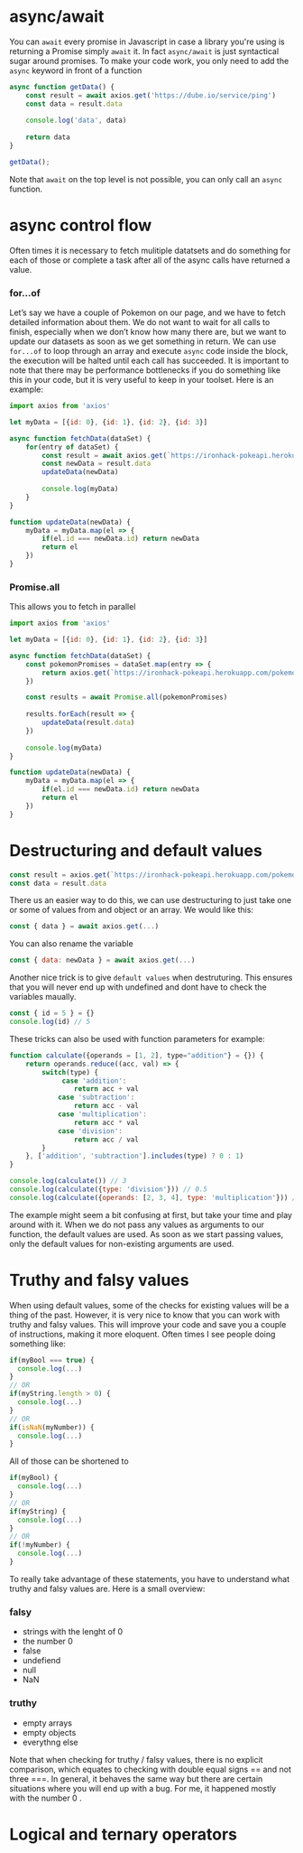 # async/await

You can `await` every promise in Javascript in case a library you're using is returning a Promise simply `await` it. In fact `async/await` is just syntactical sugar around promises. To make your code work, you only need to add the `async` keyword in front of a function

```javascript
async function getData() {
    const result = await axios.get('https://dube.io/service/ping')
    const data = result.data
    
    console.log('data', data)
    
    return data
}

getData();
```

Note that `await` on the top level is not possible, you can only call an `async` function.

# async control flow

Often times it is necessary to fetch mulitiple datatsets and do something for each of those or complete a task after all of the async calls have returned a value.

### for...of

Let’s say we have a couple of Pokemon on our page, and we have to fetch detailed information about them. We do not want to wait for all calls to finish, especially when we don’t know how many there are, but we want to update our datasets as soon as we get something in return. We can use `for...of` to loop through an array and execute `async` code inside the block, the execution will be halted until each call has succeeded. It is important to note that there may be performance bottlenecks if you do something like this in your code, but it is very useful to keep in your toolset. Here is an example:

```javascript
import axios from 'axios'

let myData = [{id: 0}, {id: 1}, {id: 2}, {id: 3}]

async function fetchData(dataSet) {
    for(entry of dataSet) {
        const result = await axios.get(`https://ironhack-pokeapi.herokuapp.com/pokemon/${entry.id}`)
        const newData = result.data
        updateData(newData)
        
        console.log(myData)
    }
}

function updateData(newData) {
    myData = myData.map(el => {
        if(el.id === newData.id) return newData
        return el
    })
}
```

### Promise.all

This allows you to fetch in parallel

```javascript
import axios from 'axios' 

let myData = [{id: 0}, {id: 1}, {id: 2}, {id: 3}]

async function fetchData(dataSet) {
    const pokemonPromises = dataSet.map(entry => {
        return axios.get(`https://ironhack-pokeapi.herokuapp.com/pokemon/${entry.id}`)
    })

    const results = await Promise.all(pokemonPromises)
    
    results.forEach(result => {
        updateData(result.data)
    })
    
    console.log(myData) 
}

function updateData(newData) {
    myData = myData.map(el => {
        if(el.id === newData.id) return newData
        return el
    })
}
```

# Destructuring and default values

```javascript 
const result = axios.get(`https://ironhack-pokeapi.herokuapp.com/pokemon/${entry.id}`)
const data = result.data
```
There us an easier way to do this, we can use destructuring to just take one or some of values from and object or an array. We would like this:

```javascript
const { data } = await axios.get(...)
```
You can also rename the variable
```javascript
const { data: newData } = await axios.get(...)
```
Another nice trick is to give `default values` when destruturing. This ensures that you will never end up with undefined and dont have to check the variables maually.
```javascript
const { id = 5 } = {}
console.log(id) // 5
```
These tricks can also be used with function parameters for example:
```javascript
function calculate({operands = [1, 2], type="addition"} = {}) {
    return operands.reduce((acc, val) => {
        switch(type) {
             case 'addition':
                return acc + val
            case 'subtraction':
                return acc - val
            case 'multiplication':
                return acc * val
            case 'division':
                return acc / val
        }
    }, ['addition', 'subtraction'].includes(type) ? 0 : 1)
}

console.log(calculate()) // 3
console.log(calculate({type: 'division'})) // 0.5
console.log(calculate({operands: [2, 3, 4], type: 'multiplication'})) // 24
```
The example might seem a bit confusing at first, but take your time and play around with it. When we do not pass any values as arguments to our function, the default values are used. As soon as we start passing values, only the default values for non-existing arguments are used.

# Truthy and falsy values
When using default values, some of the checks for existing values will be a thing of the past. However, it is very nice to know that you can work with truthy and falsy values. This will improve your code and save you a couple of instructions, making it more eloquent. Often times I see people doing something like:

```javascript
if(myBool === true) {
  console.log(...)
}
// OR
if(myString.length > 0) {
  console.log(...)
}
// OR
if(isNaN(myNumber)) {
  console.log(...)
}
```
All of those can be shortened to 

```javascript
if(myBool) {
  console.log(...)
}
// OR
if(myString) {
  console.log(...)
}
// OR
if(!myNumber) {
  console.log(...)
}
```

To really take advantage of these statements, you have to understand what truthy and falsy values are. Here is a small overview:

### falsy
* strings with the lenght of 0
* the number 0
* false
* undefiend
* null
* NaN
### truthy
* empty arrays
* empty objects
* everythng else

Note that when checking for truthy / falsy values, there is no explicit comparison, which equates to checking with double equal signs == and not three ===. In general, it behaves the same way but there are certain situations where you will end up with a bug. For me, it happened mostly with the number 0 .

# Logical and ternary operators







